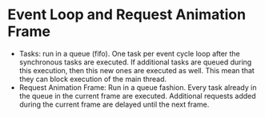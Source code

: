 # Event Loop and Request Animation Frame

* Tasks: run in a queue (fifo). One task per event cycle loop after the synchronous tasks are executed. If additional tasks are queued during this execution, then this new ones are executed as well. This mean that they can block execution of the main thread.
* Request Animation Frame: Run in a queue fashion. Every task already in the queue in the current frame are executed. Additional requests added during the current frame are delayed until the next frame.
